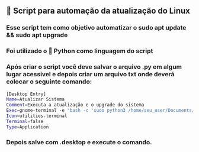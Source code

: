 ## 🐧 Script para automação da atualização do Linux

### Esse script tem como objetivo automatizar o sudo apt update && sudo apt upgrade

### Foi utilizado o 🐍 Python como linguagem do script

### Após criar o script você deve salvar o arquivo .py em algum lugar acessivel e depois criar um arquivo txt onde deverá colocar o seguinte comando:

```bash
[Desktop Entry]
Name=Atualizar Sistema
Comment=Executa a atualização e o upgrade do sistema
Exec=gnome-terminal -e "bash -c 'sudo python3 /home/seu_user/Documents/Script_Linux_Automation/script.py; read -p \"Pressione Enter para fechar...\";'"
Icon=utilities-terminal
Terminal=false
Type=Application
```
### Depois salve com .desktop e execute o comando.